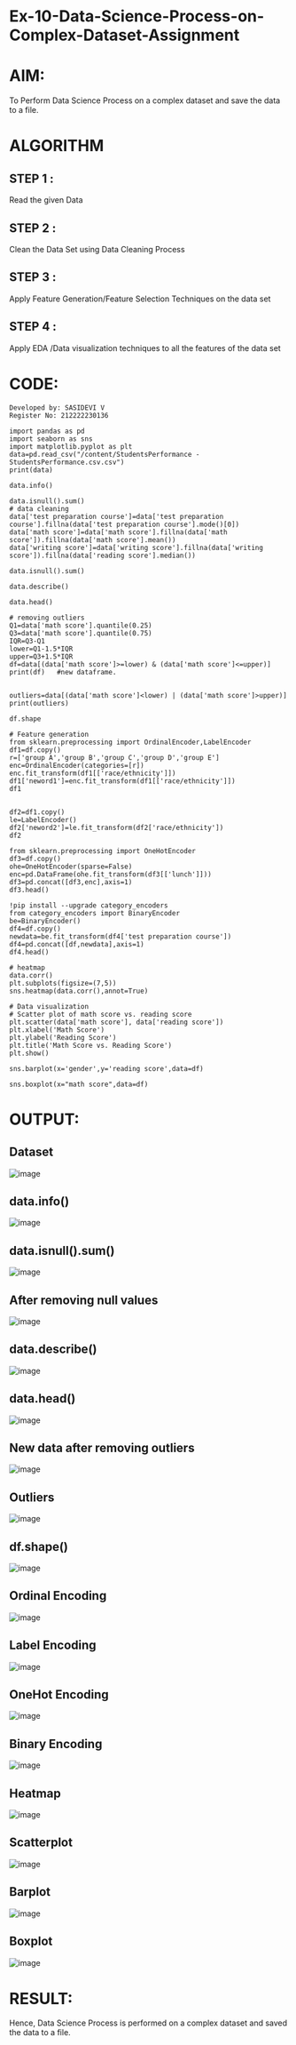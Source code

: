 # Ex-10-Data-Science-Process-on-Complex-Dataset-Assignment
# AIM:
To Perform Data Science Process on a complex dataset and save the data to a file.

# ALGORITHM 
## STEP 1 :
Read the given Data 
## STEP 2 :
Clean the Data Set using Data Cleaning Process
## STEP 3 :
Apply Feature Generation/Feature Selection Techniques on the data set 
## STEP 4 :
Apply EDA /Data visualization techniques to all the features of the data set

# CODE:
```
Developed by: SASIDEVI V
Register No: 212222230136
```
```
import pandas as pd
import seaborn as sns
import matplotlib.pyplot as plt
data=pd.read_csv("/content/StudentsPerformance - StudentsPerformance.csv.csv")
print(data)

data.info()

data.isnull().sum()
# data cleaning
data['test preparation course']=data['test preparation course'].fillna(data['test preparation course'].mode()[0])
data['math score']=data['math score'].fillna(data['math score']).fillna(data['math score'].mean())
data['writing score']=data['writing score'].fillna(data['writing score']).fillna(data['reading score'].median())

data.isnull().sum()

data.describe()

data.head()

# removing outliers
Q1=data['math score'].quantile(0.25)
Q3=data['math score'].quantile(0.75)
IQR=Q3-Q1
lower=Q1-1.5*IQR
upper=Q3+1.5*IQR
df=data[(data['math score']>=lower) & (data['math score']<=upper)] 
print(df)   #new dataframe.


outliers=data[(data['math score']<lower) | (data['math score']>upper)] 
print(outliers)

df.shape

# Feature generation
from sklearn.preprocessing import OrdinalEncoder,LabelEncoder
df1=df.copy()
r=['group A','group B','group C','group D','group E']
enc=OrdinalEncoder(categories=[r])
enc.fit_transform(df1[['race/ethnicity']])
df1['neword1']=enc.fit_transform(df1[['race/ethnicity']])
df1 


df2=df1.copy()
le=LabelEncoder()
df2['neword2']=le.fit_transform(df2['race/ethnicity'])
df2

from sklearn.preprocessing import OneHotEncoder
df3=df.copy()
ohe=OneHotEncoder(sparse=False)
enc=pd.DataFrame(ohe.fit_transform(df3[['lunch']]))
df3=pd.concat([df3,enc],axis=1)
df3.head()

!pip install --upgrade category_encoders
from category_encoders import BinaryEncoder
be=BinaryEncoder()
df4=df.copy()
newdata=be.fit_transform(df4['test preparation course'])
df4=pd.concat([df,newdata],axis=1)
df4.head()

# heatmap
data.corr()
plt.subplots(figsize=(7,5))
sns.heatmap(data.corr(),annot=True)

# Data visualization
# Scatter plot of math score vs. reading score
plt.scatter(data['math score'], data['reading score'])
plt.xlabel('Math Score')
plt.ylabel('Reading Score')
plt.title('Math Score vs. Reading Score')
plt.show()

sns.barplot(x='gender',y='reading score',data=df)

sns.boxplot(x="math score",data=df)
```
# OUTPUT:
## Dataset
![image](https://github.com/SASIDEVIvenaram/Ex-10-Data-Science-Process-on-Complex-Dataset-Assignment/assets/118707332/c600b2d5-06ba-4d5a-b6d1-d8614af3b58e)
## data.info()
![image](https://github.com/SASIDEVIvenaram/Ex-10-Data-Science-Process-on-Complex-Dataset-Assignment/assets/118707332/0bb8c631-cb0b-41d3-b2ee-8ccd6a9ea3cf)
## data.isnull().sum()
![image](https://github.com/SASIDEVIvenaram/Ex-10-Data-Science-Process-on-Complex-Dataset-Assignment/assets/118707332/f1dbac0d-b825-4bb6-80ca-759e7f872bd5)
## After removing null values
![image](https://github.com/SASIDEVIvenaram/Ex-10-Data-Science-Process-on-Complex-Dataset-Assignment/assets/118707332/3ae0123d-b293-4e7a-9df5-5fc29d935b6a)
## data.describe()
![image](https://github.com/SASIDEVIvenaram/Ex-10-Data-Science-Process-on-Complex-Dataset-Assignment/assets/118707332/7ce49354-dce5-494e-955f-7c6229fe9db8)
## data.head()
![image](https://github.com/SASIDEVIvenaram/Ex-10-Data-Science-Process-on-Complex-Dataset-Assignment/assets/118707332/84c51aa2-bf96-4824-b7f6-0630a21ac1ba)
## New data after removing outliers
![image](https://github.com/SASIDEVIvenaram/Ex-10-Data-Science-Process-on-Complex-Dataset-Assignment/assets/118707332/73995a11-09dc-4f4e-b0cf-760d5dd4db6e)

## Outliers
![image](https://github.com/SASIDEVIvenaram/Ex-10-Data-Science-Process-on-Complex-Dataset-Assignment/assets/118707332/508f49a9-ea3a-4c8f-88d1-af852bf2c664)
## df.shape()
![image](https://github.com/SASIDEVIvenaram/Ex-10-Data-Science-Process-on-Complex-Dataset-Assignment/assets/118707332/9376f475-1a0e-4f01-8aa0-97d6e23c1f69)
## Ordinal Encoding
![image](https://github.com/SASIDEVIvenaram/Ex-10-Data-Science-Process-on-Complex-Dataset-Assignment/assets/118707332/dd6e35a2-fe49-4431-b422-acb95cef21ba)
## Label Encoding
![image](https://github.com/SASIDEVIvenaram/Ex-10-Data-Science-Process-on-Complex-Dataset-Assignment/assets/118707332/57f5dc14-38a1-4b90-ac22-e9bbe56318c3)
## OneHot Encoding
![image](https://github.com/SASIDEVIvenaram/Ex-10-Data-Science-Process-on-Complex-Dataset-Assignment/assets/118707332/edb0bfc1-25b7-44aa-8675-529f8468da1b)
## Binary Encoding
![image](https://github.com/SASIDEVIvenaram/Ex-10-Data-Science-Process-on-Complex-Dataset-Assignment/assets/118707332/29dcae8b-bbf2-4b04-9505-2a604a2c6a36)
## Heatmap
![image](https://github.com/SASIDEVIvenaram/Ex-10-Data-Science-Process-on-Complex-Dataset-Assignment/assets/118707332/1a60c0a0-d334-48f8-8e00-03ee2a9971f5)
## Scatterplot
![image](https://github.com/SASIDEVIvenaram/Ex-10-Data-Science-Process-on-Complex-Dataset-Assignment/assets/118707332/e61dde68-6a99-405e-b9df-81d946b1b14f)
## Barplot
![image](https://github.com/SASIDEVIvenaram/Ex-10-Data-Science-Process-on-Complex-Dataset-Assignment/assets/118707332/423a4445-74c7-4806-9144-c18d0d00af7c)
## Boxplot
![image](https://github.com/SASIDEVIvenaram/Ex-10-Data-Science-Process-on-Complex-Dataset-Assignment/assets/118707332/0c7a26a0-5899-4187-83a8-0d588f757321)

# RESULT:
Hence, Data Science Process is performed on a complex dataset and saved the data to a file.
